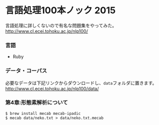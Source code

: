 言語処理100本ノック 2015
===

言語処理に詳しくないので有名な問題集をやってみた。
http://www.cl.ecei.tohoku.ac.jp/nlp100/


### 言語
- Ruby


### データ・コーパス
必要なデータは下記リンクからダウンロードし、`data`フォルダに置きます。
http://www.cl.ecei.tohoku.ac.jp/nlp100/data/


### 第4章:形態素解析について
```
$ brew install mecab mecab-ipadic
$ mecab data/neko.txt > data/neko.txt.mecab
```
